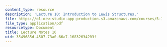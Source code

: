 ```yaml
---
content_type: resource
description: 'Lecture 10: Introduction to Lewis Structures.'
file: https://ol-ocw-studio-app-production.s3.amazonaws.com/courses/5-111sc-principles-of-chemical-science-fall-2014/3549685d450773a066a716832634203f_MIT5_111F14_Lec10.pdf
file_type: application/pdf
resourcetype: Document
title: Lecture Notes 10
uid: 3549685d-4507-73a0-66a7-16832634203f
---
```

